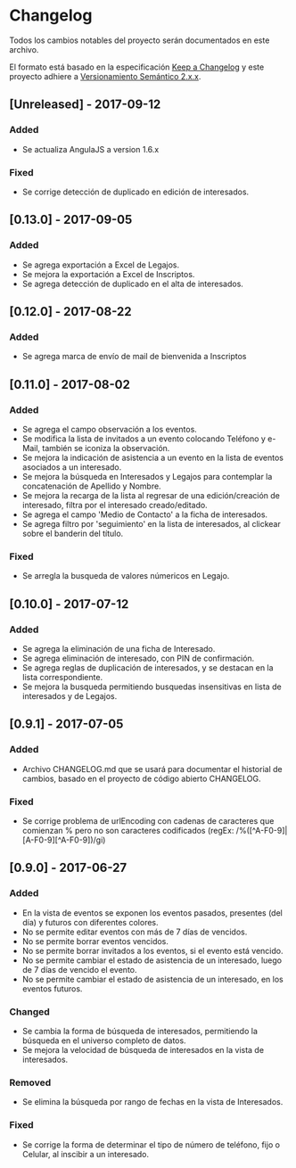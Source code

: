 # Changelog
Todos los cambios notables del proyecto serán documentados en este archivo.

El formato está basado en la especificación [Keep a Changelog](http://keepachangelog.com/en/1.0.0/)
y este proyecto adhiere a [Versionamiento Semántico 2.x.x](http://semver.org/spec/v2.0.0.html).

## [Unreleased] - 2017-09-12
### Added
- Se actualiza AngulaJS a version 1.6.x

### Fixed
- Se corrige detección de duplicado en edición de interesados.


## [0.13.0] - 2017-09-05
### Added
- Se agrega exportación a Excel de Legajos.
- Se mejora la exportación a Excel de Inscriptos.
- Se agrega detección de duplicado en el alta de interesados.


## [0.12.0] - 2017-08-22
### Added
- Se agrega marca de envío de mail de bienvenida a Inscriptos

## [0.11.0] - 2017-08-02
### Added
- Se agrega el campo observación a los eventos.
- Se modifica la lista de invitados a un evento colocando Teléfono y e-Mail, también se iconiza la observación.
- Se mejora la indicación de asistencia a un evento en la lista de eventos asociados a un interesado.
- Se mejora la búsqueda en Interesados y Legajos para contemplar la concatenación de Apellido y Nombre.
- Se mejora la recarga de la lista al regresar de una edición/creación de interesado, filtra por el interesado creado/editado.
- Se agrega el campo 'Medio de Contacto' a la ficha de interesados.
- Se agrega filtro por 'seguimiento' en la lista de interesados, al clickear sobre el banderin del título.

### Fixed
- Se arregla la busqueda de valores númericos en Legajo.

## [0.10.0] - 2017-07-12
### Added
- Se agrega la eliminación de una ficha de Interesado.
- Se agrega eliminación de interesado, con PIN de confirmación.
- Se agrega reglas de duplicación de interesados, y se destacan en la lista correspondiente.
- Se mejora la busqueda permitiendo busquedas insensitivas en lista de interesados y de Legajos.

## [0.9.1] - 2017-07-05
### Added
- Archivo CHANGELOG.md que se usará para documentar el historial de cambios, basado en el proyecto de código abierto CHANGELOG.

### Fixed
- Se corrige problema de urlEncoding con cadenas de caracteres que comienzan % pero no son caracteres codificados (regEx: /%([^A-F0-9]|[A-F0-9][^A-F0-9])/gi)

## [0.9.0] - 2017-06-27
### Added
- En la vista de eventos se exponen los eventos pasados, presentes (del día) y futuros con diferentes colores.
- No se permite editar eventos con más de 7 días de vencidos.
- No se permite borrar eventos vencidos.
- No se permite borrar invitados a los eventos, si el evento está vencido.
- No se permite cambiar el estado de asistencia de un interesado, luego de 7 días de vencido el evento.
- No se permite cambiar el estado de asistencia de un interesado, en los eventos futuros.

### Changed
- Se cambia la forma de búsqueda de interesados, permitiendo la búsqueda en el universo completo de datos.
- Se mejora la velocidad de búsqueda de interesados en la vista de interesados.

### Removed
- Se elimina la búsqueda por rango de fechas en la vista de Interesados.

### Fixed
- Se corrige la forma de determinar el tipo de número de teléfono, fijo o Celular, al inscibir a un interesado.

